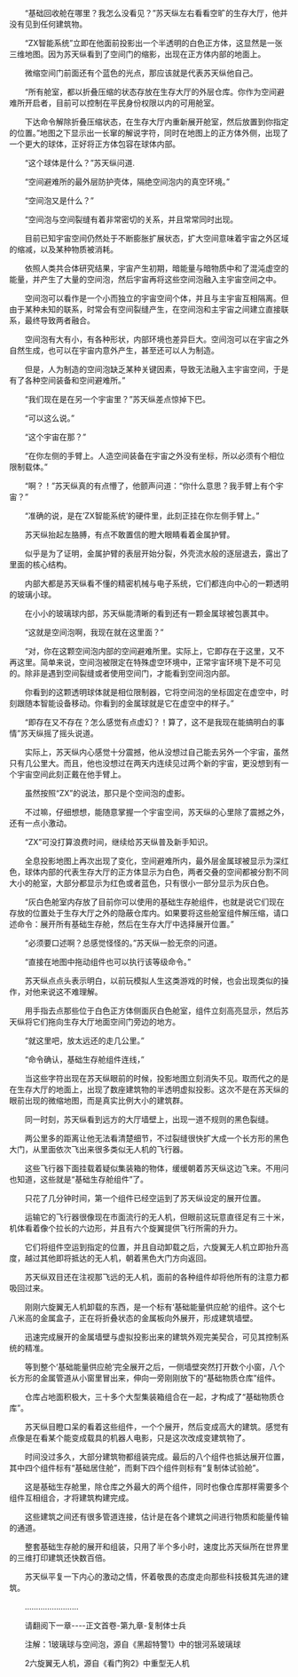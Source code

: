 <div class="read-content j_readContent" id="">
                <p>　　“基础回收舱在哪里？我怎么没看见？”苏天纵左右看看空旷的生存大厅，他并没有见到任何建筑物。<p>　　“ZX智能系统”立即在他面前投影出一个半透明的白色正方体，这显然是一张三维地图。因为苏天纵看到了空间门的缩影，出现在正方体内部的地面上。<p>　　微缩空间门前面还有个蓝色的光点，那应该就是代表苏天纵他自己。<p>　　“所有舱室，都以折叠压缩的状态存放在生存大厅的外层仓库。你作为空间避难所开启者，目前可以控制在平民身份权限以内的可用舱室。<p>　　下达命令解除折叠压缩状态，在生存大厅内重新展开舱室，然后放置到你指定的位置。”地图之下显示出一长窜的解说字符，同时在地图上的正方体外侧，出现了一个更大的球体，正好将正方体包容在球体内部。<p>　　“这个球体是什么？”苏天纵问道.<p>　　“空间避难所的最外层防护壳体，隔绝空间泡内的真空环境。”<p>　　“空间泡又是什么？”<p>　　“空间泡与空间裂缝有着非常密切的关系，并且常常同时出现。<p>　　目前已知宇宙空间仍然处于不断膨胀扩展状态，扩大空间意味着宇宙之外区域的缩减，以及某种物质被消耗。<p>　　依照人类共合体研究结果，宇宙产生初期，暗能量与暗物质中和了混沌虚空的能量，并产生了大量的空间泡，然后宇宙再将这些空间泡融入主宇宙空间之中。<p>　　空间泡可以看作是一个小而独立的宇宙空间个体，并且与主宇宙互相隔离。但由于某种未知的联系，时常会有空间裂缝产生，在空间泡和主宇宙之间建立直接联系，最终导致两者融合。<p>　　空间泡有大有小，有各种形状，内部环境也差异巨大。空间泡可以在宇宙之外自然生成，也可以在宇宙内意外产生，甚至还可以人为制造。<p>　　但是，人为制造的空间泡缺乏某种关键因素，导致无法融入主宇宙空间，于是有了各种空间装备和空间避难所。”<p>　　“我们现在是在另一个宇宙里？”苏天纵差点惊掉下巴。<p>　　“可以这么说。”<p>　　“这个宇宙在那？”<p>　　“在你左侧的手臂上。人造空间装备在宇宙之外没有坐标，所以必须有个相位限制载体。”<p>　　“啊？！”苏天纵真的有点懵了，他颤声问道：“你什么意思？我手臂上有个宇宙？”<p>　　“准确的说，是在’ZX智能系统’的硬件里，此刻正挂在你左侧手臂上。”<p>　　苏天纵抬起左胳膊，有点不敢置信的瞪大眼睛看着金属护臂。<p>　　似乎是为了证明，金属护臂的表层开始分裂，外壳流水般的逐层退去，露出了里面的核心结构。<p>　　内部大都是苏天纵看不懂的精密机械与电子系统，它们都连向中心的一颗透明的玻璃小球。<p>　　在小小的玻璃球内部，苏天纵能清晰的看到还有一颗金属球被包裹其中。<p>　　“这就是空间泡啊，我现在就在这里面？”<p>　　“对，你在这颗空间泡内部的空间避难所里。实际上，它即存在于这里，又不再这里。简单来说，空间泡被限定在特殊虚空环境中，正常宇宙环境下是不可见的。除非是遇到空间裂缝或者使用空间门，才能看到空间泡内部。<p>　　你看到的这颗透明球体就是相位限制器，它将空间泡的坐标固定在虚空中，时刻跟随本智能设备移动。你看到的金属球就是它在虚空中的样子。”<p>　　“即存在又不存在？怎么感觉有点虚幻？！算了，这不是我现在能搞明白的事情”苏天纵摇了摇头说道。<p>　　实际上，苏天纵内心感觉十分震撼，他从没想过自己能去另外一个宇宙，虽然只有几公里大。而且，他也没想过在两天内连续见过两个新的宇宙，更没想到有一个宇宙空间此刻正戴在他手臂上。<p>　　虽然按照“ZX”的说法，那只是个空间泡的虚影。<p>　　不过嘛，仔细想想，能随意掌握一个宇宙空间，苏天纵的心里除了震撼之外，还有一点小激动。<p>　　“ZX”可没打算浪费时间，继续给苏天纵普及新手知识。<p>　　全息投影地图上再次出现了变化，空间避难所内，最外层金属球被显示为深红色，球体内部的代表生存大厅的正方体显示为白色，两者交叠的空间都被分割不同大小的舱室，大部分都显示为红色或者蓝色，只有很小一部分显示为灰白色。<p>　　“灰白色舱室内存放了目前你可以使用的基础生存舱组件，也就是说它们现在存放的位置处于生存大厅之外的隐蔽仓库内。如果要将这些舱室组件解压缩，请口述命令：展开所有基础生存舱，然后在生存大厅中选择展开位置。”<p>　　“必须要口述啊？总感觉怪怪的。”苏天纵一脸无奈的问道。<p>　　“直接在地图中拖动组件也可以执行该等级命令。”<p>　　苏天纵点点头表示明白，以前玩模拟人生这类游戏的时候，也会出现类似的操作，对他来说这不难理解。<p>　　用手指去点那些位于白色正方体侧面灰白色舱室，组件立刻高亮显示，然后苏天纵将它们拖向生存大厅地面空间门旁边的地方。<p>　　“就这里吧，放太远还的走几公里。”<p>　　“命令确认，基础生存舱组件连线，”<p>　　当这些字符出现在苏天纵眼前的时候，投影地图立刻消失不见。取而代之的是在生存大厅的地面上，出现了数座建筑物的半透明虚拟投影。这次不是在苏天纵的眼前出现的微缩地图，而是真实比例大小的建筑群。<p>　　同一时刻，苏天纵看到远方的大厅墙壁上，出现一道不规则的黑色裂缝。<p>　　两公里多的距离让他无法看清楚细节，不过裂缝很快扩大成一个长方形的黑色大门，从里面依次飞出来很多类似无人机的飞行器。<p>　　这些飞行器下面挂载着疑似集装箱的物体，缓缓朝着苏天纵这边飞来。不用问也知道，这些就是“基础生存舱组件”了。<p>　　只花了几分钟时间，第一个组件已经空运到了苏天纵设定的展开位置。<p>　　运输它的飞行器很像现在市面流行的无人机，但眼前这玩意直径足有三十米，机体看着像个拉长的六边形，并且有六个旋翼提供飞行所需的升力。<p>　　它们将组件空运到指定的位置，并且自动卸载之后，六旋翼无人机立即抬升高度，越过其他即将抵达的无人机，朝着黑色大门方向返回。<p>　　苏天纵双目还在注视那飞远的无人机，面前的各种组件却将他所有的注意力都吸回过来。<p>　　刚刚六旋翼无人机卸载的东西，是一个标有‘基础能量供应舱’的组件。这个七八米高的金属盒子，正在将折叠状态的金属板向外展开，形成建筑墙壁。<p>　　迅速完成展开的金属墙壁与虚拟投影出来的建筑外观完美契合，可见其控制系统的精准。<p>　　等到整个‘基础能量供应舱’完全展开之后，一侧墙壁突然打开数个小窗，八个长方形的金属管道从小窗里冒出来，伸向一旁刚刚放下的“基础物质仓库”组件。<p>　　仓库占地面积极大，三十多个大型集装箱组合在一起，才构成了“基础物质仓库”。<p>　　苏天纵目瞪口呆的看着这些组件，一个个展开，然后变成高大的建筑。感觉有点像是在看某个能变成载具的机器人电影，只是这次改成变建筑物了。<p>　　时间没过多久，大部分建筑物都组装完成。最后的八个组件也抵达展开位置，其中四个组件标有“基础居住舱”，而剩下四个组件则标有“复制体试验舱”。<p>　　这是基础生存舱里，除仓库之外最大的两个组件，同时也像仓库那样需要多个组件互相组合，才将建筑构建完成。<p>　　这些建筑之间还有很多管道连接，估计是在各个建筑之间进行物质和能量传输的通道。<p>　　整套基础生存舱的展开和组装，只用了半个多小时，速度比苏天纵所在世界里的三维打印建筑还快数百倍。<p>　　苏天纵平复一下内心的激动之情，怀着敬畏的态度走向那些科技极其先进的建筑。<p>　　……………………<p>　　请翻阅下一章----正文首卷-第九章-复制体士兵<p>　　注解：1玻璃球与空间泡，源自《黑超特警1》中的银河系玻璃球<p>　　2六旋翼无人机，源自《看门狗2》中重型无人机<p>　　<p> 
            </div>